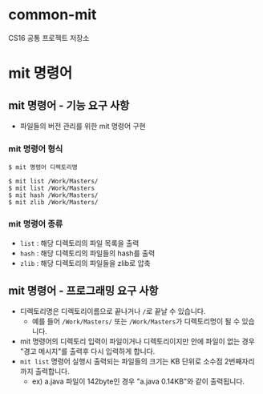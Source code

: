 # common-mit
CS16 공통 프로젝트 저장소

# mit 명령어
## mit 명령어 - 기능 요구 사항
- 파일들의 버전 관리를 위한 mit 명령어 구현

### mit 명령어 형식
```shell
$ mit 명령어 디렉토리명

$ mit list /Work/Masters/
$ mit list /Work/Masters
$ mit hash /Work/Masters/
$ mit zlib /Work/Masters/
```

### mit 명령어 종류
- `list` : 해당 디렉토리의 파일 목록을 출력
- `hash` : 해당 디렉토리의 파일들의 hash를 출력
- `zlib` : 해당 디렉토리의 파일들을 zlib로 압축

## mit 명령어 - 프로그래밍 요구 사항
- 디렉토리명은 디렉토리이름으로 끝나거나 `/`로 끝날 수 있습니다.
  - 예를 들어 `/Work/Masters/` 또는 `/Work/Masters`가 디렉토리명이 될 수 있습니다.
- mit 명령어의 디렉토리 입력이 파일이거나 디렉토리이지만 안에 파일이 없는 경우 "경고 메시지"를 출력후 다시 입력하게 합니다.
- `mit list` 명령어 실행시 출력되는 파일들의 크기는 KB 단위로 소수점 2번째자리까지 출력합니다.
  - ex) a.java 파일이 142byte인 경우 "a.java 0.14KB"와 같이 출력됩니다. 